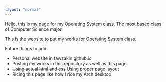 ```yaml
---
layout: "normal"
---
```


Hello, this is my page for my Operating System class. The most based class of Computer Science major.

This is the website to put my works for Operating System class.

Future things to add:
- Personal website in fawzakin.github.io
- Posting my works in this repository as well as this page
- ~~Using actual html and css~~ Using proper page layout
- Ricing this page like how I rice my Arch desktop
